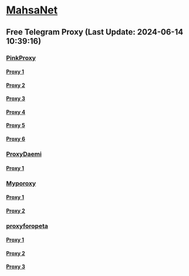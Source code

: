 
# [MahsaNet](https://t.me/mahsa_net)
## Free Telegram Proxy (Last Update: 2024-06-14 10:39:16)
### [PinkProxy](https://t.me/PinkProxy)
#### [Proxy 1](tg://proxy?server=108.165.67.7&port=7643&secret=7HQighJPBNMYVRNB6tdkVw)
#### [Proxy 2](tg://proxy?server=94.177.51.37&port=777&secret=7HQighJPBNMYVRNB6tdkVw)
#### [Proxy 3](tg://proxy?server=108.165.67.7&port=7643&secret=7HQighJPBNMYVRNB6tdkVw)
#### [Proxy 4](tg://proxy?server=94.177.51.37&port=777&secret=7HQighJPBNMYVRNB6tdkVw)
#### [Proxy 5](tg://proxy?server=103.69.224.189&port=6666&secret=7HQighJPBNEnVRNB6tdkVw)
#### [Proxy 6](tg://proxy?server=94.177.51.37&port=777&secret=7HQighJPBNMYVRNB6tdkVw)
### [ProxyDaemi](https://t.me/ProxyDaemi)
#### [Proxy 1](tg://proxy?server=159.223.4.62&port=110&secret=7HQighJPBNMYVRNB6tdkVw)
### [Myporoxy](https://t.me/Myporoxy)
#### [Proxy 1](tg://proxy?server=Sometime.mom.cloudflare.com.www.gmail.com.web.rubika.ir.sometime.mom&port=7799&secret=7HQighJPBNMYVRNB6tdkVw)
#### [Proxy 2](tg://proxy?server=Traffic.com.cloudflare.com.www.gmail.com.com.ajkapor.quest&port=7799&secret=6HQighJPCNNYVRNB6tdkAgBQ)
### [proxyforopeta](https://t.me/proxyforopeta)
#### [Proxy 1](tg://proxy?server=209.38.180.203&port=110&secret=7HQighJPBNMYVRNB6tdkVw)
#### [Proxy 2](tg://proxy?server=209.38.180.203&port=110&secret=7HQighJPBNMYVRNB6tdkVw)
#### [Proxy 3](tg://proxy?server=159.223.4.62&port=110&secret=7HQighJPBNMYVRNB6tdkVw)

    